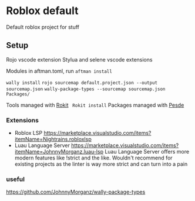 # Roblox default
 Default roblox project for stuff


## Setup

Rojo vscode extension
Stylua and selene vscode extensions

Modules in aftman.toml, run
``` aftman install ```

`wally install`
`rojo sourcemap default.project.json --output sourcemap.json`
`wally-package-types --sourcemap sourcemap.json Packages/`

Tools managed with [Rokit](https://github.com/rojo-rbx/rokit)
` Rokit install`
Packages managed with [Pesde](https://docs.pesde.dev/installation/)

### Extensions
- Roblox LSP https://marketplace.visualstudio.com/items?itemName=Nightrains.robloxlsp
- Luau Language Server https://marketplace.visualstudio.com/items?itemName=JohnnyMorganz.luau-lsp
Luau Language Server offers more modern features like !strict and the like.
Wouldn't recommend for existing projects as the linter is way more strict and can turn into a pain

### useful
https://github.com/JohnnyMorganz/wally-package-types